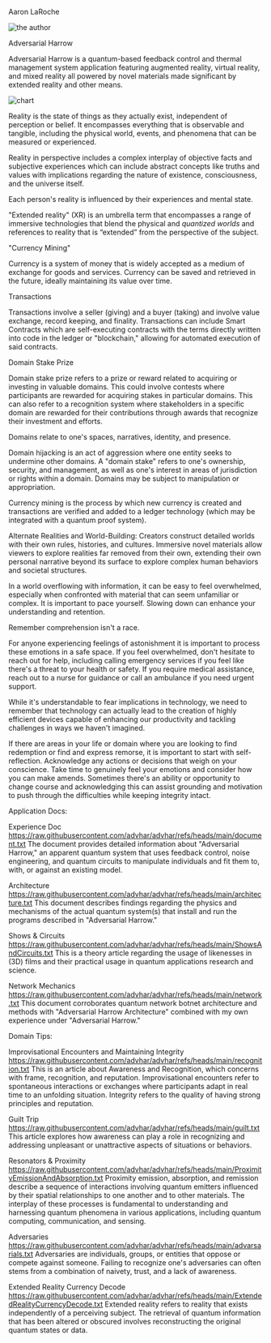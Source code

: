 Aaron LaRoche

![the author](https://i.ibb.co/hRnykTM/50-B89254-C586-44-B3-A868-2-ECCBB4684-C6-1-105-c.png)

Adversarial Harrow

Adversarial Harrow is a quantum-based feedback control and thermal management system application featuring augmented reality, virtual reality, and mixed reality all powered by novel materials made significant by extended reality and other means.

![chart](https://media.licdn.com/dms/image/v2/D4E22AQFbq2A4d5kkVg/feedshare-shrink_800/feedshare-shrink_800/0/1731955903683?e=1734566400&v=beta&t=jHz2PyQXZ8NLvlYWbAuWpAP5psZ2d747W44hVltwsRY)

Reality is the state of things as they actually exist, independent of perception or belief. It encompasses everything that is observable and tangible, including the physical world, events, and phenomena that can be measured or experienced.

Reality in perspective includes a complex interplay of objective facts and subjective experiences which can include abstract concepts like truths and values with implications regarding the nature of existence, consciousness, and the universe itself.

Each person's reality is influenced by their experiences and mental state.

"Extended reality" (XR) is an umbrella term that encompasses a range of immersive technologies that blend the physical and *quantized worlds* and references to reality that is “extended” from the perspective of the subject.

"Currency Mining"

Currency is a system of money that is widely accepted as a medium of exchange for goods and services. Currency can be saved and retrieved in the future, ideally maintaining its value over time.

Transactions

Transactions involve a seller (giving) and a buyer (taking) and involve value exchange, record keeping, and finality. Transactions can include Smart Contracts which are self-executing contracts with the terms directly written into code in the ledger or "blockchain," allowing for automated execution of said contracts.

Domain Stake Prize

Domain stake prize refers to a prize or reward related to acquiring or investing in valuable domains. This could involve contests where participants are rewarded for acquiring stakes in particular domains. This can also refer to a recognition system where stakeholders in a specific domain are rewarded for their contributions through awards that recognize their investment and efforts.

Domains relate to one's spaces, narratives, identity, and presence.

Domain hijacking is an act of aggression where one entity seeks to undermine other domains. A "domain stake" refers to one's ownership, security, and management, as well as one's interest in areas of jurisdiction or rights within a domain. Domains may be subject to manipulation or appropriation.

Currency mining is the process by which new currency is created and transactions are verified and added to a ledger technology (which may be integrated with a quantum proof system).

Alternate Realities and World-Building: Creators construct detailed worlds with their own rules, histories, and cultures. Immersive novel materials allow viewers to explore realities far removed from their own, extending their own personal narrative beyond its surface to explore complex human behaviors and societal structures.

In a world overflowing with information, it can be easy to feel overwhelmed, especially when confronted with material that can seem unfamiliar or complex. It is important to pace yourself. Slowing down can enhance your understanding and retention.

Remember comprehension isn't a race.

For anyone experiencing feelings of astonishment it is important to process these emotions in a safe space. If you feel overwhelmed, don't hesitate to reach out for help, including calling emergency services if you feel like there's a threat to your health or safety. If you require medical assistance, reach out to a nurse for guidance or call an ambulance if you need urgent support.

While it's understandable to fear implications in technology, we need to remember that technology can actually lead to the creation of highly efficient devices capable of enhancing our productivity and tackling challenges in ways we haven't imagined.

If there are areas in your life or domain where you are looking to find redemption or find and express remorse, it is important to start with self-reflection. Acknowledge any actions or decisions that weigh on your conscience. Take time to genuinely feel your emotions and consider how you can make amends. Sometimes there's an ability or opportunity to change course and acknowledging this can assist grounding and motivation to push through the difficulties while keeping integrity intact.

Application Docs:

Experience Doc
https://raw.githubusercontent.com/advhar/advhar/refs/heads/main/document.txt
The document provides detailed information about "Adversarial Harrow," an apparent quantum system that uses feedback control, noise engineering, and quantum circuits to manipulate individuals and fit them to, with, or against an existing model.

Architecture
https://raw.githubusercontent.com/advhar/advhar/refs/heads/main/architecture.txt
This document describes findings regarding the physics and mechanisms of the actual quantum system(s) that install and run the programs described in "Adversarial Harrow."

Shows & Circuits
https://raw.githubusercontent.com/advhar/advhar/refs/heads/main/ShowsAndCircuits.txt
This is a theory article regarding the usage of likenesses in (3D) films and their practical usage in quantum applications research and science.

Network Mechanics
https://raw.githubusercontent.com/advhar/advhar/refs/heads/main/network.txt
This document corroborates quantum network botnet architecture and methods with "Adversarial Harrow Architecture" combined with my own experience under "Adversarial Harrow."

Domain Tips:

Improvisational Encounters and Maintaining Integrity
https://raw.githubusercontent.com/advhar/advhar/refs/heads/main/recognition.txt
This is an article about Awareness and Recognition, which concerns with frame, recognition, and reputation. Improvisational encounters refer to spontaneous interactions or exchanges where participants adapt in real time to an unfolding situation. Integrity refers to the quality of having strong principles and reputation.

Guilt Trip
https://raw.githubusercontent.com/advhar/advhar/refs/heads/main/guilt.txt
This article explores how awareness can play a role in recognizing and addressing unpleasant or unattractive aspects of situations or behaviors.

Resonators & Proximity
https://raw.githubusercontent.com/advhar/advhar/refs/heads/main/ProximityEmissionAndAbsorption.txt
Proximity emission, absorption, and remission describe a sequence of interactions involving quantum emitters influenced by their spatial relationships to one another and to other materials. The interplay of these processes is fundamental to understanding and harnessing quantum phenomena in various applications, including quantum computing, communication, and sensing.

Adversaries
https://raw.githubusercontent.com/advhar/advhar/refs/heads/main/advarsarials.txt
Adversaries are individuals, groups, or entities that oppose or compete against someone. Failing to recognize one's adversaries can often stems from a combination of naivety, trust, and a lack of awareness.

Extended Reality Currency Decode
https://raw.githubusercontent.com/advhar/advhar/refs/heads/main/ExtendedRealityCurrencyDecode.txt
Extended reality refers to reality that exists independently of a perceiving subject. The retrieval of quantum information that has been altered or obscured involves reconstructing the original quantum states or data.
